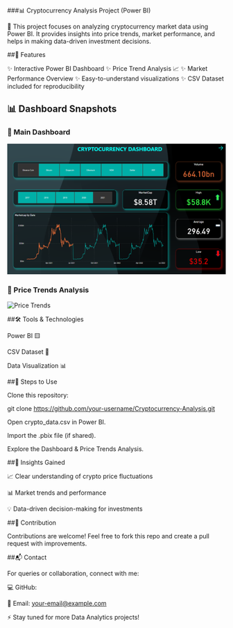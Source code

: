 ###📊 Cryptocurrency Analysis Project (Power BI)

🚀 This project focuses on analyzing cryptocurrency market data using Power BI. It provides insights into price trends, market performance, and helps in making data-driven investment decisions.

##📌 Features

✨ Interactive Power BI Dashboard
✨ Price Trend Analysis 📈
✨ Market Performance Overview
✨ Easy-to-understand visualizations
✨ CSV Dataset included for reproducibility

## 📊 Dashboard Snapshots  

### 🔹 Main Dashboard  
![Dashboard Snapshot](dashboard_snapshot.png)  

### 🔹 Price Trends Analysis  
![Price Trends](price_trends.png)  

##🛠️ Tools & Technologies

Power BI 🟨

CSV Dataset 📑

Data Visualization 📊

##📑 Steps to Use

Clone this repository:

git clone https://github.com/your-username/Cryptocurrency-Analysis.git

Open crypto_data.csv in Power BI.

Import the .pbix file (if shared).

Explore the Dashboard & Price Trends Analysis.

##🎯 Insights Gained

📈 Clear understanding of crypto price fluctuations

📊 Market trends and performance

💡 Data-driven decision-making for investments

##🤝 Contribution

Contributions are welcome! Feel free to fork this repo and create a pull request with improvements.

##📬 Contact

For queries or collaboration, connect with me:

💻 GitHub: 

📧 Email: your-email@example.com

⚡ Stay tuned for more Data Analytics projects!
